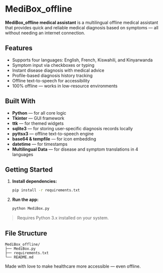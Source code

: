 
#  MediBox_offline

**MediBox_offline medical assistant** is a multilingual offline medical assistant that provides quick and reliable medical diagnosis based on symptoms — all without needing an internet connection.

##  Features

-  Supports four languages: English, French, Kiswahili, and Kinyarwanda
-  Symptom input via checkboxes or typing
-  Instant disease diagnosis with medical advice
-  Profile-based diagnosis history tracking
-  Offline text-to-speech for accessibility
- 100% offline — works in low-resource environments

##  Built With

- **Python** — for all core logic
- **Tkinter** — GUI framework
- **ttk** — for themed widgets
- **sqlite3** — for storing user-specific diagnosis records locally
- **pyttsx3** — offline text-to-speech engine
- **base64 & tempfile** — for icon embedding
- **datetime** — for timestamps
- **Multilingual Data** — for disease and symptom translations in 4 languages

## Getting Started

1. **Install dependencies:**
    ```bash
    pip install -r requirements.txt
    ```

2. **Run the app:**
    ```bash
    python MediBox.py
    ```

> Requires Python 3.x installed on your system.

##  File Structure

```
MediBox_offline/
├── MediBox.py
├── requirements.txt
└── README.md
```


Made with love to make healthcare more accessible — even offline.
